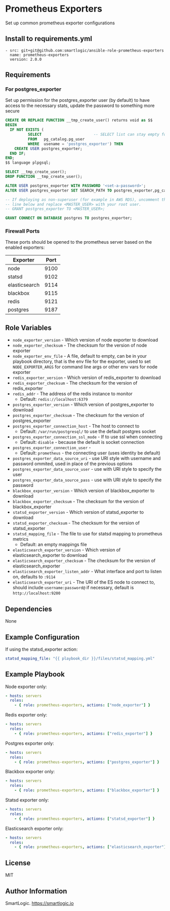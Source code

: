 # Prometheus Exporters

Set up common prometheus exporter configurations

## Install to requirements.yml

```
- src: git+git@github.com:smartlogic/ansible-role-prometheus-exporters
  name: prometheus-exporters
  version: 2.0.0
```

## Requirements

### For postgres_exporter

Set up permission for the postgres_exporter user (by default) to have access to the necessary stats, update the password to something more secure

```sql
CREATE OR REPLACE FUNCTION __tmp_create_user() returns void as $$
BEGIN
  IF NOT EXISTS (
          SELECT                       -- SELECT list can stay empty for this
          FROM   pg_catalog.pg_user
          WHERE  usename = 'postgres_exporter') THEN
    CREATE USER postgres_exporter;
  END IF;
END;
$$ language plpgsql;

SELECT __tmp_create_user();
DROP FUNCTION __tmp_create_user();

ALTER USER postgres_exporter WITH PASSWORD '<set-a-password>';
ALTER USER postgres_exporter SET SEARCH_PATH TO postgres_exporter,pg_catalog;

-- If deploying as non-superuser (for example in AWS RDS), uncomment the GRANT
-- line below and replace <MASTER_USER> with your root user.
-- GRANT postgres_exporter TO <MASTER_USER>;

GRANT CONNECT ON DATABASE postgres TO postgres_exporter;
```

### Firewall Ports

These ports should be opened to the prometheus server based on the enabled exporters:

| Exporter      | Port  |
| ------------- | ----- |
| node          | 9100  |
| statsd        | 9102  |
| elasticsearch | 9114  |
| blackbox      | 9115  |
| redis         | 9121  |
| postgres      | 9187  |

## Role Variables

- `node_exporter_version` - Which version of node exporter to download
- `node_exporter_checksum` - The checksum for the version of node exporter
- `node_exporter_env_file` - A file, default to empty, can be in your playbook directory, that is the env file for the exporter, used to set `NODE_EXPORTER_ARGS` for command line args or other env vars for node exporter
- `redis_exporter_version` - Which version of redis_exporter to download
- `redis_exporter_checksum` - The checksum for the version of redis_exporter
- `redis_addr` - The address of the redis instance to monitor
  - Default: `redis://localhost:6379`
- `postgres_exporter_version` - Which version of postgres_exporter to download
- `postgres_exporter_checksum` - The checksum for the version of postgres_exporter
- `postgres_exporter_connection_host` - The host to connect to
  - Default: `/var/run/postgresql/` to use the default postgres socket
- `postgres_exporter_connection_ssl_mode` - If to use ssl when connecting
  - Default: `disable` - because the default is socket connection
- `postgres_exporter_connection_user` -
  - Default: `prometheus` - the connecting user (uses identity be default)
- `postgres_exporter_data_source_uri` - use URI style with username and password ommited, used in place of the previous options
- `postgres_exporter_data_source_user` - use with URI style to specify the user
- `postgres_exporter_data_source_pass` - use with URI style to specify the password
- `blackbox_exporter_version` - Which version of blackbox_exporter to download
- `blackbox_exporter_checksum` - The checksum for the version of blackbox_exporter
- `statsd_exporter_version` - Which version of statsd_exporter to download
- `statsd_exporter_checksum` - The checksum for the version of statsd_exporter
- `statsd_mapping_file` - The file to use for statsd mapping to prometheus metrics
  - Default: an empty mappings file
- `elasticsearch_exporter_version` - Which version of elasticsearch_exporter to download
- `elasticsearch_exporter_checksum` - The checksum for the version of elasticsearch_exporter
- `elasticsearch_exporter_listen_addr` - What interface and port to listen on, defaults to `:9114`
- `elasticsearch_exporter_uri` - The URI of the ES node to connect to, should include `username:password@` if necessary, default is `http://localhost:9200`

## Dependencies

None

## Example Configuration

If using the statsd_exporter action:

```yaml
statsd_mapping_file: "{{ playbook_dir }}/files/statsd_mapping.yml"
```

## Example Playbook

Node exporter only:

```yaml
- hosts: servers
  roles:
    - { role: prometheus-exporters, actions: ["node_exporter"] }
```

Redis exporter only:

```yaml
- hosts: servers
  roles:
    - { role: prometheus-exporters, actions: ["redis_exporter"] }
```

Postgres exporter only:

```yaml
- hosts: servers
  roles:
    - { role: prometheus-exporters, actions: ["postgres_exporter"] }
```

Blackbox exporter only:

```yaml
- hosts: servers
  roles:
    - { role: prometheus-exporters, actions: ["blackbox_exporter"] }
```

Statsd exporter only:

```yaml
- hosts: servers
  roles:
    - { role: prometheus-exporters, actions: ["statsd_exporter"] }
```

Elasticsearch exporter only:

```yaml
- hosts: servers
  roles:
    - { role: prometheus-exporters, actions: ["elasticsearch_exporter"] }
```

## License

MIT

## Author Information

SmartLogic. https://smartlogic.io
